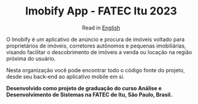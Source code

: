 <h1 align="center">Imobify App - FATEC Itu 2023</h1>
<p align="center">Read in <a href="https://github.com/imobify/.github/blob/main/profile/README.en.md">English</a></p>

O Imobify é um aplicativo de anúncio e procura de imóveis voltado para proprietários de imóveis, corretores autônomos e pequenas imobiliárias, visando facilitar o descobrimento de imóveis a venda ou locação na região próxima do usuário. 

Nesta organização você pode encontrar todo o código fonte do projeto, desde seu back-end ao aplicativo mobile em si.

**Desenvolvido como projeto de graduação do curso Análise e Desenvolvimento de Sistemas na FATEC de Itu, São Paulo, Brasil.**

